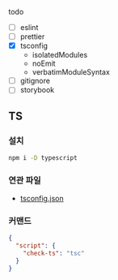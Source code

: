todo

- [ ] eslint
- [ ] prettier
- [x] tsconfig
  - isolatedModules
  - noEmit
  - verbatimModuleSyntax
- [ ] gitignore
- [ ] storybook

## TS

### 설치

```sh
npm i -D typescript
```

### 연관 파일

- [tsconfig.json](./tsconfig.json)


### 커맨드

```json
{
  "script": {
    "check-ts": "tsc"
  }
}
```